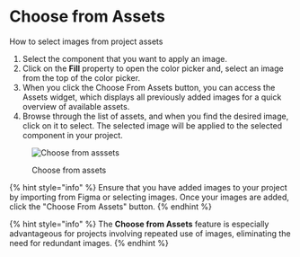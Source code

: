 # Choose from Assets

How to select images from project assets

1. Select the component that you want to apply an image.
2. Click on the **Fill** property to open the color picker and, select an image from the top of the color picker.
3. When you click the Choose From Assets button, you can access the Assets widget, which displays all previously added images for a quick overview of available assets.
4. Browse through the list of assets, and when you find the desired image, click on it to select. The selected image will be applied to the selected component in your project.

<figure><img src="../../.gitbook/assets/choose from assets.gif" alt="Choose from asssets"><figcaption><p>Choose from assets</p></figcaption></figure>

{% hint style="info" %}
Ensure that you have added images to your project by importing from Figma or selecting images. Once your images are added, click the "Choose From Assets" button.
{% endhint %}

{% hint style="info" %}
The **Choose from Assets** feature is especially advantageous for projects involving repeated use of images, eliminating the need for redundant images.
{% endhint %}
